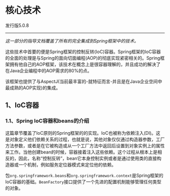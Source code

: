 # 核心技术

发行版5.0.8

---

_这一部分的指导文档覆盖了所有的完全集成到Spring框架中的技术。_

这些技术中首要的便是Spring框架的控制反转\(IoC\)容器。Spring框架的IoC容器的全面的处理是与Spring的面向切面编程\(AOP\)的彻底实现紧密相关的。Spring框架拥有他自己的AOP框架，该技术在概念上是很容器理解的，并且成功的解决了在Java企业编程中的AOP需求的80%的点。

该框架也提供了与AspectJ\(当前最丰富的-就特征而言-并且是在Java企业空间中最成熟的AOP实现\)的集成。

## 1、IoC容器

### 1.1、Spring IoC容器和beans的介绍

这篇章节覆盖了IoC原则的Spring框架的的实现。IoC也被称为依赖注入\(DI\)。这是对象定义他们依赖关系的过程，也就是说，其他对象仅仅通过构造器参数，工厂方法参数，或者是在它被构造或从一个工厂方法中返回后设置到对象实例上的属性来工作。当他创建bean的时候，容器接着注入这些依赖。这个过程从根本上是相反的，因此，名称“控制反转”，bean它本身控制实例或者是通过使用类的直接构造器或一个机制，例如服务定位器模式来定位他的依赖。

包`org.springframework.beans`和`org.springframework.context`是Spring框架的IoC容器的基础。`BeanFactory`接口提供了一个先进的配置机制能够管理任何类型的对象。

